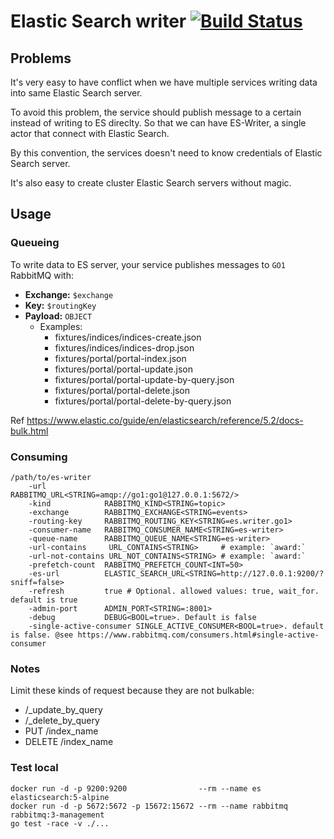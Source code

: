 Elastic Search writer [![Build Status](https://travis-ci.org/go1com/es-writer.svg?branch=master)](https://travis-ci.org/go1com/es-writer)
====

## Problems

It's very easy to have conflict when we have multiple services writing data into same Elastic Search server.

To avoid this problem, the service should publish message to a certain instead of writing to ES direclty. So that we can have ES-Writer, a single actor that connect with Elastic Search.

By this convention, the services doesn't need to know credentials of Elastic Search server.

It's also easy to create cluster Elastic Search servers without magic.

## Usage

### Queueing

To write data to ES server, your service publishes messages to `GO1` RabbitMQ with:

- **Exchange:** `$exchange`
- **Key:** `$routingKey`
- **Payload:** `OBJECT`
    - Examples:
        - fixtures/indices/indices-create.json
        - fixtures/indices/indices-drop.json
        - fixtures/portal/portal-index.json
        - fixtures/portal/portal-update.json
        - fixtures/portal/portal-update-by-query.json
        - fixtures/portal/portal-delete.json
        - fixtures/portal/portal-delete-by-query.json

Ref https://www.elastic.co/guide/en/elasticsearch/reference/5.2/docs-bulk.html

### Consuming

    /path/to/es-writer
        -url             RABBITMQ_URL<STRING=amqp://go1:go1@127.0.0.1:5672/>
        -kind            RABBITMQ_KIND<STRING=topic>
        -exchange        RABBITMQ_EXCHANGE<STRING=events>
        -routing-key     RABBITMQ_ROUTING_KEY<STRING=es.writer.go1>
        -consumer-name   RABBITMQ_CONSUMER_NAME<STRING=es-writer>
        -queue-name      RABBITMQ_QUEUE_NAME<STRING=es-writer>
        -url-contains     URL_CONTAINS<STRING>     # example: `award:`
        -url-not-contains URL_NOT_CONTAINS<STRING> # example: `award:`
        -prefetch-count  RABBITMQ_PREFETCH_COUNT<INT=50>
        -es-url          ELASTIC_SEARCH_URL<STRING=http://127.0.0.1:9200/?sniff=false>
        -refresh         true # Optional. allowed values: true, wait_for. default is true
        -admin-port      ADMIN_PORT<STRING=:8001>
        -debug           DEBUG<BOOL=true>. Default is false
        -single-active-consumer SINGLE_ACTIVE_CONSUMER<BOOL=true>. default is false. @see https://www.rabbitmq.com/consumers.html#single-active-consumer

### Notes

Limit these kinds of request because they are not bulkable:

- /_update_by_query
- /_delete_by_query
- PUT /index_name
- DELETE /index_name

### Test local

```
docker run -d -p 9200:9200                --rm --name es       elasticsearch:5-alpine
docker run -d -p 5672:5672 -p 15672:15672 --rm --name rabbitmq rabbitmq:3-management
go test -race -v ./...
```
